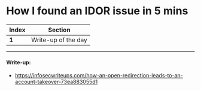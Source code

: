 # How I found an IDOR issue in 5 mins

Index | Section
--- | ---
**1** | Write-up of the day

___


#### Write-up: 

* https://infosecwriteups.com/how-an-open-redirection-leads-to-an-account-takeover-73ea883055d1
